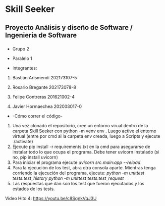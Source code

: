 # Skill Seeker

## Proyecto Análisis y diseño de Software / Ingenieria de Software

###
* Grupo 2
* Paralelo 1

* Integrantes:

1) Bastián Arismendi 202173107-5

2) Rosario Bregante  202173078-8

3) Felipe Contreras  201621002-4

4) Javier Hormaechea  202003017-0


* -Cómo correr el código-
1) Una vez clonado el repositorio, cree un entorno virual dentro de la carpeta Skill Seeker con python -m venv env . Luego active el entorno virtual (entre por cmd al la carpeta env creada, luego a Scripts y ejecute ./activate)
2) Ejecute pip install -r requirements.txt en la cmd para asegurarse de instalar todo lo que ocupa el programa. Debe tener uvicorn instalado (si no, pip install uvicorn)
3) Para iniciar el programa ejecute *uvicorn src.main:app --reload*.
4) Para la ejecución de los test, abra otra consola aparte. Mientras tenga corriendo la ejecución del programa, ejecute: 
*python -m unittest tests.test_history*
*python -m unittest tests.test_request*
5) Las respuestas que dan son los test que fueron ejecutados y los estados de los tests.

Video Hito 4: https://youtu.be/c8SgnkVqJ3U
